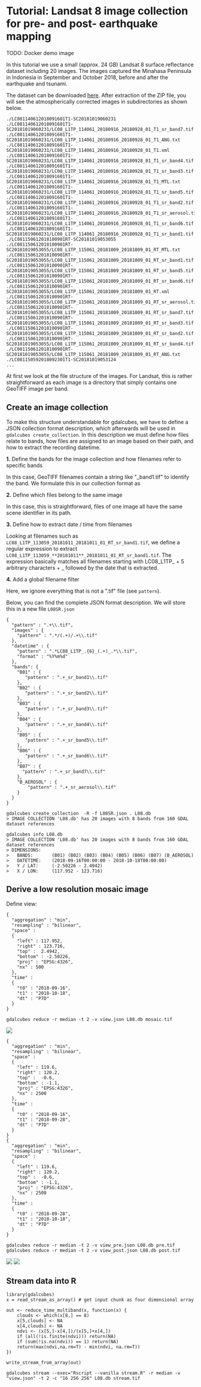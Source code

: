 
# Tutorial: Landsat 8 image collection for pre- and post- earthquake mapping

TODO: Docker demo image 

In this tutorial we use a small  (approx. 24 GB) Landsat 8 surface reflectance dataset including 20 images. The images captured the Minahasa Peninsula 
in Indonesia in September and October 2018, before and after the earthquake and tsunami.


The dataset can be downloaded [here](https://uni-muenster.sciebo.de/s/6OjnEyxzt4rk6px/download). After extraction of the ZIP file, you will see the atmospherically corrected images in subdirectories as shown below.

```
./LC081140612018091601T1-SC20181019060231
./LC081140612018091601T1-SC20181019060231/LC08_L1TP_114061_20180916_20180928_01_T1_sr_band7.tif
./LC081140612018091601T1-SC20181019060231/LC08_L1TP_114061_20180916_20180928_01_T1_ANG.txt
./LC081140612018091601T1-SC20181019060231/LC08_L1TP_114061_20180916_20180928_01_T1.xml
./LC081140612018091601T1-SC20181019060231/LC08_L1TP_114061_20180916_20180928_01_T1_sr_band4.tif
./LC081140612018091601T1-SC20181019060231/LC08_L1TP_114061_20180916_20180928_01_T1_sr_band3.tif
./LC081140612018091601T1-SC20181019060231/LC08_L1TP_114061_20180916_20180928_01_T1_MTL.txt
./LC081140612018091601T1-SC20181019060231/LC08_L1TP_114061_20180916_20180928_01_T1_sr_band5.tif
./LC081140612018091601T1-SC20181019060231/LC08_L1TP_114061_20180916_20180928_01_T1_sr_band2.tif
./LC081140612018091601T1-SC20181019060231/LC08_L1TP_114061_20180916_20180928_01_T1_sr_aerosol.tif
./LC081140612018091601T1-SC20181019060231/LC08_L1TP_114061_20180916_20180928_01_T1_sr_band6.tif
./LC081140612018091601T1-SC20181019060231/LC08_L1TP_114061_20180916_20180928_01_T1_sr_band1.tif
./LC081150612018100901RT-SC20181019053055
./LC081150612018100901RT-SC20181019053055/LC08_L1TP_115061_20181009_20181009_01_RT_MTL.txt
./LC081150612018100901RT-SC20181019053055/LC08_L1TP_115061_20181009_20181009_01_RT_sr_band1.tif
./LC081150612018100901RT-SC20181019053055/LC08_L1TP_115061_20181009_20181009_01_RT_sr_band5.tif
./LC081150612018100901RT-SC20181019053055/LC08_L1TP_115061_20181009_20181009_01_RT_sr_band6.tif
./LC081150612018100901RT-SC20181019053055/LC08_L1TP_115061_20181009_20181009_01_RT.xml
./LC081150612018100901RT-SC20181019053055/LC08_L1TP_115061_20181009_20181009_01_RT_sr_aerosol.tif
./LC081150612018100901RT-SC20181019053055/LC08_L1TP_115061_20181009_20181009_01_RT_sr_band7.tif
./LC081150612018100901RT-SC20181019053055/LC08_L1TP_115061_20181009_20181009_01_RT_sr_band3.tif
./LC081150612018100901RT-SC20181019053055/LC08_L1TP_115061_20181009_20181009_01_RT_sr_band2.tif
./LC081150612018100901RT-SC20181019053055/LC08_L1TP_115061_20181009_20181009_01_RT_sr_band4.tif
./LC081150612018100901RT-SC20181019053055/LC08_L1TP_115061_20181009_20181009_01_RT_ANG.txt
./LC081150592018092301T1-SC20181019053124
...
```


At first we look at the file structure of the images. For Landsat, this is rather straightforward as each image is a directory that simply contains 
one GeoTIFF image per band.


## Create an image collection
To make this structure understandable for gdalcubes, we have to define a JSON collection format description, which afterwards will be used in `gdalcubes create_collection`.
In this description we must define how files relate to bands, how files are assigned to an image based on their path, and how to extract the
recording datetime.
 
**1.** Define the bands for the image collection and how filenames refer to specific bands

In this case, GeoTIFF filenames contain a string like "_band1.tif" to identify the band. We formulate this in our collection format as 


**2.** Define which files belong to the same image

In this case, this is straightforward, files of one image all have the same scene identifier in its path.


**3.** Define how to extract date / time from filenames

Looking at filenames such as `LC08_L1TP_113059_20181011_20181011_01_RT_sr_band1.tif`, we define a regular expression to extract
`LC08_L1TP_113059_**20181011**_20181011_01_RT_sr_band1.tif`. The expression basically matches all filenames starting with LC08_L1TP_ + 5 arbitrary characters + _ followed by the 
date that is extracted.


**4.** Add a global filename filter

Here, we ignore everything that is not a ".tif" file (see `pattern`).


Below, you can find the complete JSON format description. We will store this in a new file `L08SR.json`


```
{
  "pattern" : ".+\\.tif",
  "images" : {
    "pattern" : ".*/(.+)/.+\\.tif"
  },
  "datetime" : {
    "pattern" : ".*LC08_L1TP_.{6}_(.+)_.*\\.tif", 
    "format" : "%Y%m%d"
  },
  "bands": {
    "B01" : {
       "pattern" : ".+_sr_band1\\.tif"
    },
    "B02" : {
       "pattern" : ".+_sr_band2\\.tif"
    },
    "B03" : {
       "pattern" : ".+_sr_band3\\.tif"
    },
    "B04" : {
       "pattern" : ".+_sr_band4\\.tif"
    },
    "B05" : {
       "pattern" : ".+_sr_band5\\.tif"
    },
    "B06" : {
       "pattern" : ".+_sr_band6\\.tif"
    },
    "B07" : {
      "pattern" : ".+_sr_band7\\.tif"
    },
    "B_AEROSOL" : {
        "pattern" : ".+_sr_aerosol\\.tif"
    }
  }
}
```



```
gdalcubes create_collection  -R -f L08SR.json . L08.db
> IMAGE COLLECTION 'L08.db' has 20 images with 8 bands from 160 GDAL dataset references
```



```
gdalcubes info L08.db
> IMAGE COLLECTION 'L08.db' has 20 images with 8 bands from 160 GDAL dataset references
> DIMENSIONS: 
>   BANDS:       (B01) (B02) (B03) (B04) (B05) (B06) (B07) (B_AEROSOL)
>   DATETIME:    (2018-09-16T00:00:00 - 2018-10-18T00:00:00)
>   Y / LAT:     (-2.50226 - 2.4942)
>   X / LON:     (117.952 - 123.716)
```




## Derive a low resolution mosaic image


Define view:

```
{
  "aggregation" : "min",
  "resampling" : "bilinear",
  "space" :
  {
    "left" : 117.952,
    "right" : 123.716,
    "top" :  2.4942,
    "bottom" : -2.50226,
    "proj" : "EPSG:4326",
    "nx" : 500
  },
  "time" :
  {
    "t0" : "2018-09-16",
    "t1" : "2018-10-18",
    "dt" : "P7D"
  }
}
```


```
gdalcubes reduce -r median -t 2 -v view.json L08.db mosaic.tif
```


![](tutorial_mosaic.png)



```
{
  "aggregation" : "min",
  "resampling" : "bilinear",
  "space" :
  {
    "left" : 119.6,
    "right" : 120.2,
    "top" :  -0.6,
    "bottom" : -1.1,
    "proj" : "EPSG:4326",
    "nx" : 2500
  },
  "time" :
  {
    "t0" : "2018-09-16",
    "t1" : "2018-09-28",
    "dt" : "P7D"
  }
}
{
  "aggregation" : "min",
  "resampling" : "bilinear",
  "space" :
  {
    "left" : 119.6,
    "right" : 120.2,
    "top" :  -0.6,
    "bottom" : -1.1,
    "proj" : "EPSG:4326",
    "nx" : 2500
  },
  "time" :
  {
    "t0" : "2018-09-28",
    "t1" : "2018-10-18",
    "dt" : "P7D"
  }
}
```


```
gdalcubes reduce -r median -t 2 -v view_pre.json L08.db pre.tif
gdalcubes reduce -r median -t 2 -v view_post.json L08.db post.tif
```

![](tutorial_pre.png)
![](tutorial_post.png)


## Stream data into R





```
library(gdalcubes)
x = read_stream_as_array() # get input chunk as four dimensional array

out <- reduce_time_multiband(x, function(x) {
    clouds <- which(x[8,] == 8)
    x[5,clouds] <- NA
    x[4,clouds] <- NA
    ndvi <- (x[5,]-x[4,])/(x[5,]+x[4,])
    if (all(!is.finite(ndvi))) return(NA)
    if (sum(!is.na(ndvi)) == 1) return(NA)
    return(max(ndvi,na.rm=T) - min(ndvi, na.rm=T))
})

write_stream_from_array(out)
```
 
```
gdalcubes stream --exec="Rscript --vanilla stream.R" -r median -v "view.json" -t 2 -c "16 256 256" L08.db stream.tif
```